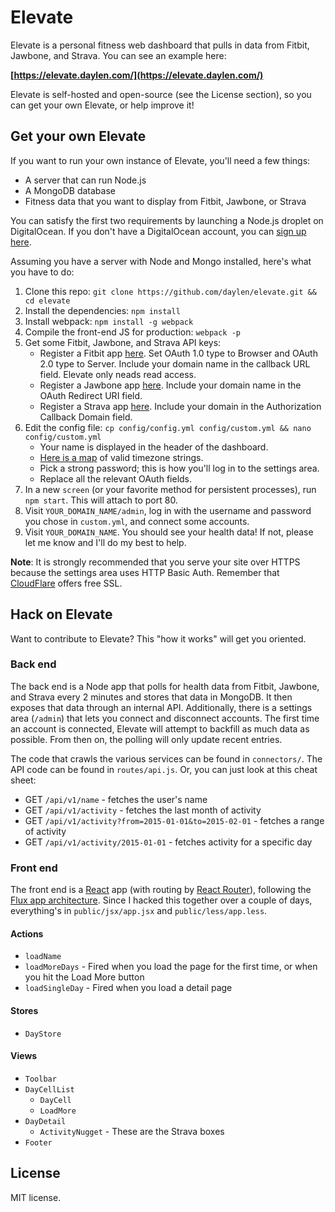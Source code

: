# Elevate

Elevate is a personal fitness web dashboard that pulls in data from Fitbit, Jawbone, and Strava. You can see an example here:

**[https://elevate.daylen.com/](https://elevate.daylen.com/)**

Elevate is self-hosted and open-source (see the License section), so you can get your own Elevate, or help improve it!

## Get your own Elevate

If you want to run your own instance of Elevate, you'll need a few things:

- A server that can run Node.js
- A MongoDB database
- Fitness data that you want to display from Fitbit, Jawbone, or Strava

You can satisfy the first two requirements by launching a Node.js droplet on DigitalOcean. If you don't have a DigitalOcean account, you can [sign up here](https://www.digitalocean.com/?refcode=9b20349390ec).

Assuming you have a server with Node and Mongo installed, here's what you have to do:

1. Clone this repo: `git clone https://github.com/daylen/elevate.git && cd elevate`
2. Install the dependencies: `npm install`
3. Install webpack: `npm install -g webpack`
4. Compile the front-end JS for production: `webpack -p`
5. Get some Fitbit, Jawbone, and Strava API keys:
	- Register a Fitbit app [here](https://dev.fitbit.com/apps/new). Set OAuth 1.0 type to Browser and OAuth 2.0 type to Server. Include your domain name in the callback URL field. Elevate only neads read access.
	- Register a Jawbone app [here](https://jawbone.com/up/developer/). Include your domain name in the OAuth Redirect URI field.
	- Register a Strava app [here](https://www.strava.com/developers). Include your domain in the Authorization Callback Domain field.
6. Edit the config file: `cp config/config.yml config/custom.yml && nano config/custom.yml`
	- Your name is displayed in the header of the dashboard.
	- [Here is a map](http://momentjs.com/timezone/) of valid timezone strings.
	- Pick a strong password; this is how you'll log in to the settings area.
	- Replace all the relevant OAuth fields.
7. In a new `screen` (or your favorite method for persistent processes), run `npm start`. This will attach to port 80.
8. Visit `YOUR_DOMAIN_NAME/admin`, log in with the username and password you chose in `custom.yml`, and connect some accounts.
9. Visit `YOUR_DOMAIN_NAME`. You should see your health data! If not, please let me know and I'll do my best to help.

**Note**: It is strongly recommended that you serve your site over HTTPS because the settings area uses HTTP Basic Auth. Remember that [CloudFlare](https://www.cloudflare.com) offers free SSL.

## Hack on Elevate

Want to contribute to Elevate? This "how it works" will get you oriented.

### Back end

The back end is a Node app that polls for health data from Fitbit, Jawbone, and Strava every 2 minutes and stores that data in MongoDB. It then exposes that data through an internal API. Additionally, there is a settings area (`/admin`) that lets you connect and disconnect accounts. The first time an account is connected, Elevate will attempt to backfill as much data as possible. From then on, the polling will only update recent entries.

The code that crawls the various services can be found in `connectors/`. The API code can be found in `routes/api.js`. Or, you can just look at this cheat sheet:

- GET `/api/v1/name` - fetches the user's name
- GET `/api/v1/activity` - fetches the last month of activity
- GET `/api/v1/activity?from=2015-01-01&to=2015-02-01` - fetches a range of activity
- GET `/api/v1/activity/2015-01-01` - fetches activity for a specific day

### Front end

The front end is a [React](http://facebook.github.io/react/) app (with routing by [React Router](http://rackt.github.io/react-router/)), following the [Flux app architecture](https://facebook.github.io/flux/). Since I hacked this together over a couple of days, everything's in `public/jsx/app.jsx` and `public/less/app.less`.

#### Actions
- `loadName`
- `loadMoreDays` - Fired when you load the page for the first time, or when you hit the Load More button
- `loadSingleDay` - Fired when you load a detail page

#### Stores
- `DayStore`

#### Views
- `Toolbar`
- `DayCellList`
	- `DayCell`
	- `LoadMore`
- `DayDetail`
	- `ActivityNugget` - These are the Strava boxes
- `Footer`

## License

MIT license.